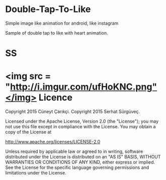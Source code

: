 # Double-Tap-To-Like
Simple image like animation for android, like instagram

Sample of double tap to like with heart animation.

SS
====
 <img src = "http://i.imgur.com/ufHoKNC.png"</img>
Licence
====
 Copyright 2015 Cüneyt Çarıkçi.
 Copyright 2015 Serhat Sürgüveç.

Licensed under the Apache License, Version 2.0 (the "License");
you may not use this file except in compliance with the License.
You may obtain a copy of the License at

http://www.apache.org/licenses/LICENSE-2.0

Unless required by applicable law or agreed to in writing, software
distributed under the License is distributed on an "AS IS" BASIS,
WITHOUT WARRANTIES OR CONDITIONS OF ANY KIND, either express or implied.
See the License for the specific language governing permissions and
limitations under the License.
